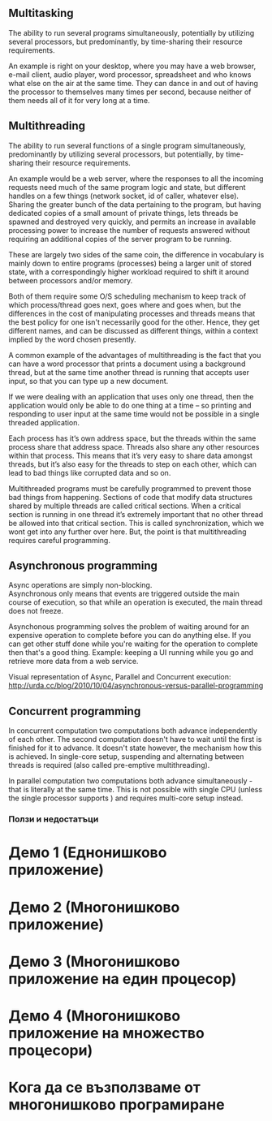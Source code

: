 ## Multitasking
The ability to run several programs simultaneously, potentially by utilizing several processors, but predominantly, by time-sharing their resource requirements.

An example is right on your desktop, where you may have a web browser, e-mail client, audio player, word processor, spreadsheet and who knows what else on the air at the same time. They can dance in and out of having the processor to themselves many times per second, because neither of them needs all of it for very long at a time.

## Multithreading
The ability to run several functions of a single program simultaneously, predominantly by utilizing several processors, but potentially, by time-sharing their resource requirements.

An example would be a web server, where the responses to all the incoming requests need much of the same program logic and state, but different handles on a few things (network socket, id of caller, whatever else). Sharing the greater bunch of the data pertaining to the program, but having dedicated copies of a small amount of private things, lets threads be spawned and destroyed very quickly, and permits an increase in available processing power to increase the number of requests answered without requiring an additional copies of the server program to be running.

These are largely two sides of the same coin, the difference in vocabulary is mainly down to entire programs (processes) being a larger unit of stored state, with a correspondingly higher workload required to shift it around between processors and/or memory.

Both of them require some O/S scheduling mechanism to keep track of which process/thread goes next, goes where and goes when, but the differences in the cost of manipulating processes and threads means that the best policy for one isn't necessarily good for the other. Hence, they get different names, and can be discussed as different things, within a context implied by the word chosen presently.

A common example of the advantages of multithreading is the fact that you can have a word processor that prints a document using a background thread, but at the same time another thread is running that accepts user input, so that you can type up a new document.

If we were dealing with an application that uses only one thread, then the application would only be able to do one thing at a time – so printing and responding to user input at the same time would not be possible in a single threaded application.

Each process has it’s own address space, but the threads within the same process share that address space. Threads also share any other resources within that process. This means that it’s very easy to share data amongst threads, but it’s also easy for the threads to step on each other, which can lead to bad things like corrupted data and so on.

Multithreaded programs must be carefully programmed to prevent those bad things from happening. Sections of code that modify data structures shared by multiple threads are called critical sections. When a critical section is running in one thread it’s extremely important that no other thread be allowed into that critical section. This is called synchronization, which we wont get into any further over here. But, the point is that multithreading requires careful programming.

## Asynchronous programming
Async operations are simply non-blocking.  
Asynchronous only means that events are triggered outside the main course of execution, so that while an operation is executed, the main thread does not freeze.  

Asynchonous programming solves the problem of waiting around for an expensive operation to complete before you can do anything else. If you can get other stuff done while you're waiting for the operation to complete then that's a good thing. Example: keeping a UI running while you go and retrieve more data from a web service.

Visual representation of Async, Parallel and Concurrent execution: http://urda.cc/blog/2010/10/04/asynchronous-versus-parallel-programming

## Concurrent programming
In concurrent computation two computations both advance independently of each other. The second computation doesn't have to wait until the first is finished for it to advance. It doesn't state however, the mechanism how this is achieved. In single-core setup, suspending and alternating between threads is required (also called pre-emptive multithreading).

In parallel computation two computations both advance simultaneously - that is literally at the same time. This is not possible with single CPU (unless the single processor supports ) and requires multi-core setup instead.

### Ползи и недостатъци  

# Демо 1 (Еднонишково приложение)  

# Демо 2 (Многонишково приложение)  

# Демо 3 (Многонишково приложение на един процесор)  

# Демо 4 (Многонишково приложение на множество процесори)  

# Кога да се възползваме от многонишково програмиране  
